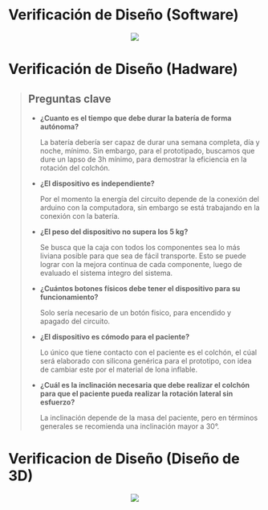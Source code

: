 # Verificación de Diseño (Software)
<p align="center"><img src="https://github.com/user-attachments/assets/1db87b92-d616-428a-bbe5-da8401fdea2d">

# Verificación de Diseño (Hadware)
> ## Preguntas clave
> * **¿Cuanto es el tiempo que debe durar la batería de forma autónoma?**
>
>     La batería debería ser capaz de durar una semana completa, día y noche, mínimo. Sin embargo, para el prototipado, buscamos que dure un lapso de 3h mínimo, para demostrar la eficiencia en la rotación del colchón.
> 
> * **¿El dispositivo es independiente?**
>
>     Por el momento la energía del circuito depende de la conexión del arduino con la computadora, sin embargo se está trabajando en la conexión con la batería.
>   
> * **¿El peso del dispositivo no supera los 5 kg?**
>
>     Se busca que la caja con todos los componentes sea lo más liviana posible para que sea de fácil transporte. Esto se puede lograr con la mejora continua de cada componente, luego de evaluado el sistema integro del sistema.
>   
> * **¿Cuántos botones físicos debe tener el dispositivo para su funcionamiento?**
>
>     Solo sería necesario de un botón fisico, para encendido y apagado del circuito.
>   
> * **¿El dispositivo es cómodo para el paciente?**
>
>     Lo único que tiene contacto con el paciente es el colchón, el cúal será elaborado con silicona genérica para el prototipo, con idea de cambiar este por el material de lona inflable.
>   
> * **¿Cuál es la inclinación necesaria que debe realizar el colchón para que el paciente pueda realizar la rotación lateral sin esfuerzo?**
>
>     La inclinación depende de la masa del paciente, pero en términos generales se recomienda una inclinación mayor a 30°.


# Verificacion de Diseño (Diseño de 3D)
<p align="center"><img src="https://github.com/user-attachments/assets/f1d2d342-d832-47df-bab6-a397ce1a892b">
